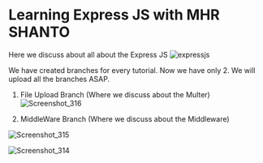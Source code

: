 # Learning Express JS with MHR SHANTO
Here we discuss about all about the Express JS
![expressjs](https://github.com/mhrshanto/LearnExpress/assets/74135853/275dab5a-90f5-482f-8d8a-be6bc89f76b1)

We have created branches for every tutorial. Now we have only 2. We will upload all the branches ASAP.

01. File Upload Branch (Where we discuss about the Multer)![Screenshot_316](https://github.com/mhrshanto/LearnExpress/assets/74135853/4a66cd27-5ddf-4a55-a417-0c0a49bd3f81)

02. MiddleWare Branch (Where we discuss about the Middleware)

![Screenshot_315](https://github.com/mhrshanto/LearnExpress/assets/74135853/40b9e98d-a7d0-4005-a254-ab9cbe227d67)

![Screenshot_314](https://github.com/mhrshanto/LearnExpress/assets/74135853/d7c6e85f-9588-4682-86ee-9bb14cb7e3db)

